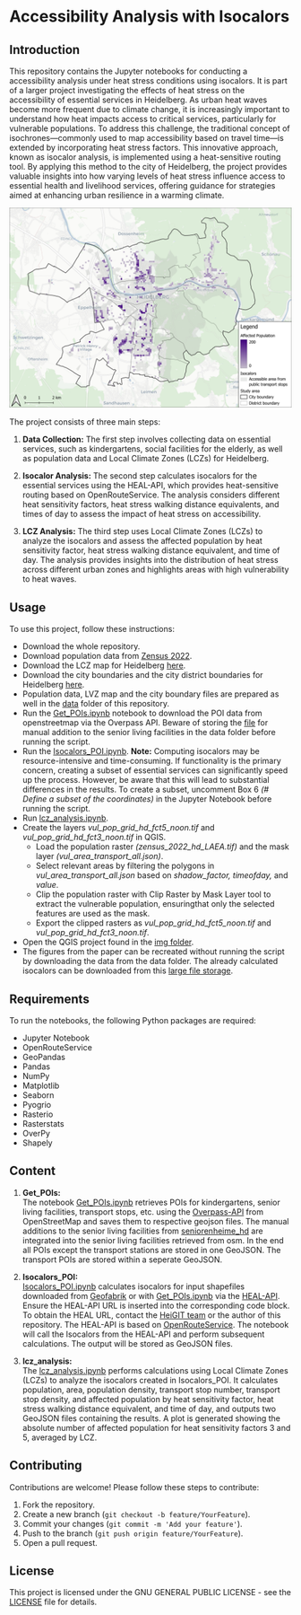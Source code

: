 
# Accessibility Analysis with Isocalors

## Introduction

This repository contains the Jupyter notebooks for conducting a accessibility analysis under heat stress conditions using isocalors. It is part of a larger project investigating the effects of heat stress on the accessibility of essential services in Heidelberg. As urban heat waves become more frequent due to climate change, it is increasingly important to understand how heat impacts access to critical services, particularly for vulnerable populations. To address this challenge, the traditional concept of isochrones—commonly used to map accessibility based on travel time—is extended by incorporating heat stress factors. This innovative approach, known as isocalor analysis, is implemented using a heat-sensitive routing tool. By applying this method to the city of Heidelberg, the project provides valuable insights into how varying levels of heat stress influence access to essential health and livelihood services, offering guidance for strategies aimed at enhancing urban resilience in a warming climate.

![Affected population under heat stress conditions at noon (13:00 CEST+1) with heat sensitivity factor 5 and a heat stress walking distance equivalent of 15.](./img/vul_pop_hf5_noon.png)

The project consists of three main steps:
1. **Data Collection:** The first step involves collecting data on essential services, such as kindergartens, social facilities for the elderly, as well as population data and Local Climate Zones (LCZs) for Heidelberg.

2. **Isocalor Analysis:** The second step calculates isocalors for the essential services using the HEAL-API, which provides heat-sensitive routing based on OpenRouteService. The analysis considers different heat sensitivity factors, heat stress walking distance equivalents, and times of day to assess the impact of heat stress on accessibility.

3. **LCZ Analysis:** The third step uses Local Climate Zones (LCZs) to analyze the isocalors and assess the affected population by heat sensitivity factor, heat stress walking distance equivalent, and time of day. The analysis provides insights into the distribution of heat stress across different urban zones and highlights areas with high vulnerability to heat waves.



## Usage

To use this project, follow these instructions:
- Download the whole repository.
- Download population data from [Zensus 2022](https://www.zensus2022.de/DE/Ergebnisse-des-Zensus/_inhalt.html#Gitterdaten2022). 
- Download the LCZ map for Heidelberg [here](https://lcz-generator.rub.de/factsheets/42fa3c8077fb21373f4b83cb338957922f8ec58a/42fa3c8077fb21373f4b83cb338957922f8ec58a_factsheet.html). 
- Download the city boundaries and the city district boundaries for Heidelberg [here](https://osm-boundaries.com/).
- Population data, LVZ map and the city boundary files are prepared as well in the [data](https://anonymous.4open.science/r/accessibility-analysis-isocalors-7F2F/data/) folder of this repository. 
- Run the [Get_POIs.ipynb](https://anonymous.4open.science/r/accessibility-analysis-isocalors-7F2F/src/Get_POIs.ipynb) notebook to download the POI data from openstreetmap via the Overpass API. Beware of storing the [file](https://anonymous.4open.science/r/accessibility-analysis-isocalors-7F2F/data/seniorenheime_hd.csv) for manual addition to the senior living facilities in the data folder before running the script.
- Run the [Isocalors_POI.ipynb](https://anonymous.4open.science/r/accessibility-analysis-isocalors-7F2F/src/HEAL_Isocalors_POI.ipynb). **Note:** Computing isocalors may be resource-intensive and time-consuming. If functionality is the primary concern, creating a subset of essential services can significantly speed up the process. However, be aware that this will lead to substantial differences in the results. To create a subset, uncomment Box 6 *(# Define a subset of the coordinates)* in the Jupyter Notebook before running the script. 
- Run [lcz_analysis.ipynb](https://anonymous.4open.science/r/accessibility-analysis-isocalors-7F2F/src/lcz_analysis.ipynb).
- Create the layers *vul_pop_grid_hd_fct5_noon.tif* and *vul_pop_grid_hd_fct3_noon.tif* in QGIS.
   - Load the population raster *(zensus_2022_hd_LAEA.tif)* and the mask layer *(vul_area_transport_all.json)*.
   - Select relevant areas by filtering the polygons in *vul_area_transport_all.json* based on *shadow_factor, timeofday,* and *value*.
   - Clip the population raster with Clip Raster by Mask Layer tool to extract the vulnerable population, ensuringthat only the selected features are used as the mask.
   - Export the clipped rasters as *vul_pop_grid_hd_fct5_noon.tif* and *vul_pop_grid_hd_fct3_noon.tif*.
- Open the QGIS project found in the [img folder](https://anonymous.4open.science/r/accessibility-analysis-isocalors-7F2F/img/). 
- The figures from the paper can be recreated without running the script by downloading the data from the data folder. The already calculated isocalors can be downloaded from this [large file storage](https://mega.nz/folder/PdhGRI6S#Pkrr0ftXRB1_ui7FRXn_fA). 

## Requirements

To run the notebooks, the following Python packages are required:
- Jupyter Notebook
- OpenRouteService
- GeoPandas
- Pandas
- NumPy
- Matplotlib
- Seaborn
- Pyogrio
- Rasterio
- Rasterstats
- OverPy
- Shapely

## Content

1. **Get_POIs:**  
   The notebook [Get_POIs.ipynb](https://anonymous.4open.science/r/accessibility-analysis-isocalors-7F2F/src/Get_POIs.ipynb) retrieves POIs for kindergartens, senior living facilities, transport stops, etc. using the [Overpass-API](https://overpass-api.de/) from OpenStreetMap and saves them to respective geojson files. The manual additions to the senior living facilities from [seniorenheime_hd](https://anonymous.4open.science/r/accessibility-analysis-isocalors-7F2F/data/seniorenheime_hd.csv) are integrated into the senior living facilities retrieved from osm. In the end all POIs except the transport stations are stored in one GeoJSON. The transport POIs are stored within a seperate GeoJSON.

2. **Isocalors_POI:**  
   [Isocalors_POI.ipynb](https://anonymous.4open.science/r/accessibility-analysis-isocalors-7F2F/src/Isocalors_POI.ipynb) calculates isocalors for input shapefiles downloaded from [Geofabrik](https://www.geofabrik.de/data/) or with [Get_POIs.ipynb](https://anonymous.4open.science/r/accessibility-analysis-isocalors-7F2F/src/Get_POIs.ipynb) via the [HEAL-API](https://heal.openrouteservice.org/#/place/@8.684134483337404,49.40897673906448,12). Ensure the HEAL-API URL is inserted into the corresponding code block. To obtain the HEAL URL, contact the [HeiGIT team](https://heigit.org/de/kontakt/) or the author of this repository. The HEAL-API is based on [OpenRouteService](https://openrouteservice.org/). The notebook will call the Isocalors from the HEAL-API and perform subsequent calculations. The output will be stored as GeoJSON files.

3. **lcz_analysis:**  
   The [lcz_analysis.ipynb](https://anonymous.4open.science/r/accessibility-analysis-isocalors-7F2F/src/lcz_analysis.ipynb) performs calculations using Local Climate Zones (LCZs) to analyze the isocalors created in Isocalors_POI. It calculates population, area, population density, transport stop number, transport stop density, and affected population by heat sensitivity factor, heat stress walking distance equivalent, and time of day, and outputs two GeoJSON files containing the results. A plot is generated showing the absolute number of affected population for heat sensitivity factors 3 and 5, averaged by LCZ.

## Contributing

Contributions are welcome! Please follow these steps to contribute:
1. Fork the repository.
2. Create a new branch (`git checkout -b feature/YourFeature`).
3. Commit your changes (`git commit -m 'Add your feature'`).
4. Push to the branch (`git push origin feature/YourFeature`).
5. Open a pull request.

## License

This project is licensed under the GNU GENERAL PUBLIC LICENSE - see the [LICENSE](https://anonymous.4open.science/r/accessibility-analysis-isocalors-7F2F/LICENSE.txt) file for details.
